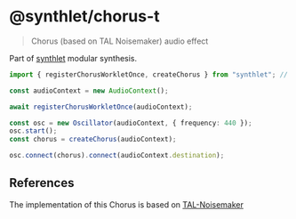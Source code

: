 # @synthlet/chorus-t

> Chorus (based on TAL Noisemaker) audio effect

Part of [synthlet](https://github.com/danigb/synthlet) modular synthesis.

```ts
import { registerChorusWorkletOnce, createChorus } from "synthlet"; // or "@synthlet/chorus-t";

const audioContext = new AudioContext();

await registerChorusWorkletOnce(audioContext);

const osc = new Oscillator(audioContext, { frequency: 440 });
osc.start();
const chorus = createChorus(audioContext);

osc.connect(chorus).connect(audioContext.destination);
```

## References

The implementation of this Chorus is based on [TAL-Noisemaker](https://github.com/Nexbit/tal-noisemaker)
